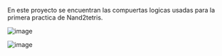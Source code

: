 En este proyecto se encuentran las compuertas logicas usadas para la primera practica de Nand2tetris.


![image](https://github.com/mxgue13/Proyectos/assets/77182773/b9b403cf-4b91-4d61-a69b-f7c2576b7495)

![image](https://github.com/mxgue13/Proyectos/assets/77182773/6f3b9066-1d30-498f-acfb-445538b89d66)

